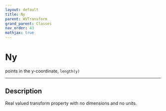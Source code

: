 ```yaml
---
layout: default
title: Ny
parent: WVTransform
grand_parent: Classes
nav_order: 43
mathjax: true
---
```


#  Ny

points in the y-coordinate, `length(y)`


---

## Description
Real valued transform property with no dimensions and no units.

